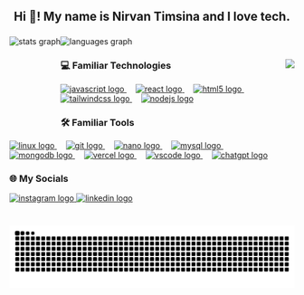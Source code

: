 <h2 align="center">Hi 👋! My name is Nirvan Timsina and I love tech.</h2>

###

<div>
  <img align="left" src="https://github-readme-stats.vercel.app/api?username=nirvantimsina&hide_title=false&hide_rank=false&show_icons=true&include_all_commits=true&count_private=true&disable_animations=false&theme=dracula&locale=en&hide_border=false" height="150" alt="stats graph"  />
  <img src="https://github-readme-stats.vercel.app/api/top-langs?username=nirvantimsina&locale=en&hide_title=false&layout=compact&card_width=320&langs_count=5&theme=dracula&hide_border=false" height="150" alt="languages graph"  />
</div>

###

<img align="right" height="150" src="https://i.imgflip.com/a039qk.jpg"  />

###

<div align="left">
  
  <h3>💻 Familiar Technologies</h3>
  
  <a href="https://developer.mozilla.org/en-US/docs/Web/JavaScript" target="_blank" title="JavaScript">
    <img src="https://cdn.jsdelivr.net/gh/devicons/devicon/icons/javascript/javascript-original.svg" height="30" alt="javascript logo" />
  </a>
  <img width="12" />
  
  <a href="https://react.dev/" target="_blank" title="React">
    <img src="https://cdn.jsdelivr.net/gh/devicons/devicon/icons/react/react-original.svg" height="30" alt="react logo" />
  </a>
  <img width="12" />
  
  <a href="https://developer.mozilla.org/en-US/docs/Glossary/HTML5" target="_blank" title="HTML5">
    <img src="https://cdn.jsdelivr.net/gh/devicons/devicon/icons/html5/html5-original.svg" height="30" alt="html5 logo" />
  </a>
  <img width="12" />
  
  <a href="https://tailwindcss.com/" target="_blank" title="TailwindCSS">
    <img src="https://cdn.jsdelivr.net/gh/devicons/devicon/icons/tailwindcss/tailwindcss-original.svg" height="30" alt="tailwindcss logo" />
  </a>
  <img width="12" />
  
  <a href="https://nodejs.org/en" target="_blank" title="NodeJS">
    <img src="https://cdn.jsdelivr.net/gh/devicons/devicon/icons/nodejs/nodejs-original.svg" height="30" alt="nodejs logo" />
  </a>
</div>

###

<div>
  <h3>🛠️ Familiar Tools</h3>
  <a href="https://www.linux.org/" target="_blank" title="Linux">
    <img src="https://cdn.jsdelivr.net/gh/devicons/devicon/icons/linux/linux-original.svg" height="30" alt="linux logo" />
  </a>
  <img width="12" />
  <a href="https://git-scm.com/" target="_blank" title="Git">
    <img src="https://cdn.jsdelivr.net/gh/devicons/devicon/icons/git/git-original.svg" height="30" alt="git logo" />
  </a>
  <img width="12" />
  <a href="https://www.nano-editor.org/" target="_blank" title="Nano Editor">
    <img src="https://cdn.jsdelivr.net/gh/devicons/devicon/icons/nano/nano-original.svg" height="30" alt="nano logo" />
  </a>
  <img width="12" />
  <a href="https://mysql.com/" target="_blank" title="MySQL">
    <img src="https://profilinator.rishav.dev/skills-assets/mysql-original-wordmark.svg" height="30" alt="mysql logo" />
  </a>
  <img width="12" />
  <a href="https://www.mongodb.com/" target="_blank" title="MongoDB">
    <img src="https://cdn.jsdelivr.net/gh/devicons/devicon/icons/mongodb/mongodb-original.svg" height="30" alt="mongodb logo" />
  </a>
  <img width="12" />
  <a href="https://vercel.com/" target="_blank" title="Vercel">
    <img src="https://www.datocms-assets.com/35255/1665957463-sponsor-logo-vercel.png" height="30" alt="vercel logo" />
  </a>
  <img width="12" />
  <a href="https://code.visualstudio.com/" target="_blank" title="VS Code">
    <img src="https://cdn.jsdelivr.net/gh/devicons/devicon/icons/vscode/vscode-original.svg" height="30" alt="vscode logo" />
  </a>
  <img width="12" />
  <a href="https://chatgpt.com/" target="_blank" title="Chat GPT">
    <img src="https://static.vecteezy.com/system/resources/previews/021/059/827/non_2x/chatgpt-logo-chat-gpt-icon-on-white-background-free-vector.jpg" height="30" alt="chatgpt logo" />
  </a>
</div>

###

<div align="left">
  <h3>🌐 My Socials</h3>
  <a href="https://www.instagram.com/nirvan.xo/" target="_blank">
    <img src="https://img.shields.io/static/v1?message=Instagram&logo=instagram&label=&color=E4405F&logoColor=white&labelColor=&style=for-the-badge" height="35" alt="instagram logo"  />
  </a>
  <a href="https://www.linkedin.com/in/raj-timsina-87818729b/" target="_blank">
    <img src="https://img.shields.io/static/v1?message=LinkedIn&logo=linkedin&label=&color=0077B5&logoColor=white&labelColor=&style=for-the-badge" height="35" alt="linkedin logo"  />
  </a>
</div>

###

<br clear="both">

<img src="https://raw.githubusercontent.com/nirvantimsina/nirvantimsina/output/snake.svg" alt="Snake animation" />

###

